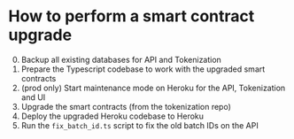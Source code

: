 # How to perform a smart contract upgrade

0. Backup all existing databases for API and Tokenization
1. Prepare the Typescript codebase to work with the upgraded smart contracts
2. (prod only) Start maintenance mode on Heroku for the API, Tokenization and UI
3. Upgrade the smart contracts (from the tokenization repo)
4. Deploy the upgraded Heroku codebase to Heroku
5. Run the `fix_batch_id.ts` script to fix the old batch IDs on the API
